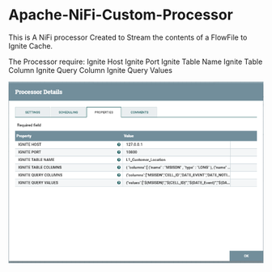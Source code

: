 # Apache-NiFi-Custom-Processor
This is A NiFi processor Created to Stream the contents of a FlowFile to Ignite Cache.

The Processor require:
Ignite Host
Ignite Port
Ignite Table Name
Ignite Table Column
Ignite Query Column
Ignite Query Values

<img src= "CaptureProcess.PNG">

